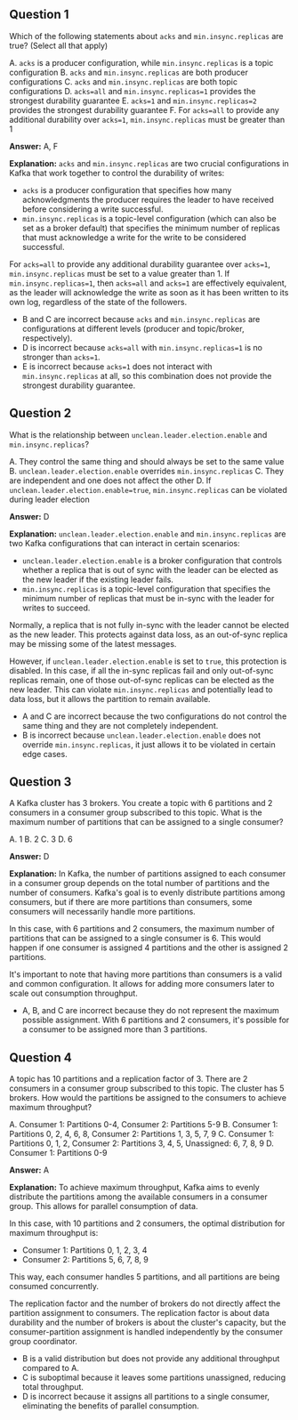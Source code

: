 ## Question 1

Which of the following statements about `acks` and `min.insync.replicas` are true? (Select all that apply)

A. `acks` is a producer configuration, while `min.insync.replicas` is a topic configuration
B. `acks` and `min.insync.replicas` are both producer configurations
C. `acks` and `min.insync.replicas` are both topic configurations
D. `acks=all` and `min.insync.replicas=1` provides the strongest durability guarantee
E. `acks=1` and `min.insync.replicas=2` provides the strongest durability guarantee
F. For `acks=all` to provide any additional durability over `acks=1`, `min.insync.replicas` must be greater than 1

**Answer:** A, F

**Explanation:**
`acks` and `min.insync.replicas` are two crucial configurations in Kafka that work together to control the durability of writes:

- `acks` is a producer configuration that specifies how many acknowledgments the producer requires the leader to have received before considering a write successful.
- `min.insync.replicas` is a topic-level configuration (which can also be set as a broker default) that specifies the minimum number of replicas that must acknowledge a write for the write to be considered successful.

For `acks=all` to provide any additional durability guarantee over `acks=1`, `min.insync.replicas` must be set to a value greater than 1. If `min.insync.replicas=1`, then `acks=all` and `acks=1` are effectively equivalent, as the leader will acknowledge the write as soon as it has been written to its own log, regardless of the state of the followers.

- B and C are incorrect because `acks` and `min.insync.replicas` are configurations at different levels (producer and topic/broker, respectively).
- D is incorrect because `acks=all` with `min.insync.replicas=1` is no stronger than `acks=1`.
- E is incorrect because `acks=1` does not interact with `min.insync.replicas` at all, so this combination does not provide the strongest durability guarantee.

## Question 2

What is the relationship between `unclean.leader.election.enable` and `min.insync.replicas`?

A. They control the same thing and should always be set to the same value
B. `unclean.leader.election.enable` overrides `min.insync.replicas`
C. They are independent and one does not affect the other
D. If `unclean.leader.election.enable=true`, `min.insync.replicas` can be violated during leader election

**Answer:** D

**Explanation:**
`unclean.leader.election.enable` and `min.insync.replicas` are two Kafka configurations that can interact in certain scenarios:

- `unclean.leader.election.enable` is a broker configuration that controls whether a replica that is out of sync with the leader can be elected as the new leader if the existing leader fails.
- `min.insync.replicas` is a topic-level configuration that specifies the minimum number of replicas that must be in-sync with the leader for writes to succeed.

Normally, a replica that is not fully in-sync with the leader cannot be elected as the new leader. This protects against data loss, as an out-of-sync replica may be missing some of the latest messages.

However, if `unclean.leader.election.enable` is set to `true`, this protection is disabled. In this case, if all the in-sync replicas fail and only out-of-sync replicas remain, one of those out-of-sync replicas can be elected as the new leader. This can violate `min.insync.replicas` and potentially lead to data loss, but it allows the partition to remain available.

- A and C are incorrect because the two configurations do not control the same thing and they are not completely independent.
- B is incorrect because `unclean.leader.election.enable` does not override `min.insync.replicas`, it just allows it to be violated in certain edge cases.

## Question 3

A Kafka cluster has 3 brokers. You create a topic with 6 partitions and 2 consumers in a consumer group subscribed to this topic. What is the maximum number of partitions that can be assigned to a single consumer?

A. 1
B. 2
C. 3
D. 6

**Answer:** D

**Explanation:**
In Kafka, the number of partitions assigned to each consumer in a consumer group depends on the total number of partitions and the number of consumers. Kafka's goal is to evenly distribute partitions among consumers, but if there are more partitions than consumers, some consumers will necessarily handle more partitions.

In this case, with 6 partitions and 2 consumers, the maximum number of partitions that can be assigned to a single consumer is 6. This would happen if one consumer is assigned 4 partitions and the other is assigned 2 partitions.

It's important to note that having more partitions than consumers is a valid and common configuration. It allows for adding more consumers later to scale out consumption throughput.

- A, B, and C are incorrect because they do not represent the maximum possible assignment. With 6 partitions and 2 consumers, it's possible for a consumer to be assigned more than 3 partitions.

## Question 4

A topic has 10 partitions and a replication factor of 3. There are 2 consumers in a consumer group subscribed to this topic. The cluster has 5 brokers. How would the partitions be assigned to the consumers to achieve maximum throughput?

A. Consumer 1: Partitions 0-4, Consumer 2: Partitions 5-9
B. Consumer 1: Partitions 0, 2, 4, 6, 8, Consumer 2: Partitions 1, 3, 5, 7, 9
C. Consumer 1: Partitions 0, 1, 2, Consumer 2: Partitions 3, 4, 5, Unassigned: 6, 7, 8, 9
D. Consumer 1: Partitions 0-9

**Answer:** A

**Explanation:**
To achieve maximum throughput, Kafka aims to evenly distribute the partitions among the available consumers in a consumer group. This allows for parallel consumption of data.

In this case, with 10 partitions and 2 consumers, the optimal distribution for maximum throughput is:

- Consumer 1: Partitions 0, 1, 2, 3, 4
- Consumer 2: Partitions 5, 6, 7, 8, 9

This way, each consumer handles 5 partitions, and all partitions are being consumed concurrently.

The replication factor and the number of brokers do not directly affect the partition assignment to consumers. The replication factor is about data durability and the number of brokers is about the cluster's capacity, but the consumer-partition assignment is handled independently by the consumer group coordinator.

- B is a valid distribution but does not provide any additional throughput compared to A.
- C is suboptimal because it leaves some partitions unassigned, reducing total throughput.
- D is incorrect because it assigns all partitions to a single consumer, eliminating the benefits of parallel consumption.
